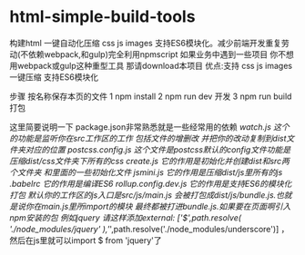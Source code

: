 # html-simple-build-tools
构建html 一键自动化压缩 css js images 支持ES6模块化。减少前端开发重复劳动(不依赖webpack,和gulp)完全利用npmscript
如果业务中遇到一些项目 你不想用webpack或gulp这种重型工具 
那请download本项目 
优点:支持 css js images一键压缩 支持ES6模块化



步骤
按名称保存本页的文件
1 npm install
2 npm run dev 开发
3 npm run build 打包


这里简要说明一下
package.json非常熟悉就是一些经常用的依赖
_watch.js 这个的功能是监听你在src工作区的工作 包括文件的增删改 并把你的改动复制到dist文件夹对应的位置
postcss.config.js 这个文件是postcss默认的config文件功能是压缩dist/css文件夹下所有的css
create.js 它的作用是初始化并创建dist和src两个文件夹 和里面的一些初始化文件
jsmini.js 它的作用是压缩dist/js里所有的js
.babelrc 它的作用是编译ES6
rollup.config.dev.js 它的作用是支持ES6的模块化打包 默认你的工作区的js入口是src/js/main.js 会被打包成dist/js/bundle.js.也就是说你在main.js里所import的模块 最终都被打进bundle.js.如果要在页面啊引入npm安装的包 例如jquery 请这样添加external: ['$',path.resolve( './node_modules/jquery' ),'_',path.resolve('./node_modules/underscore')] ，然后在js里就可以import $ from 'jquery'了 

